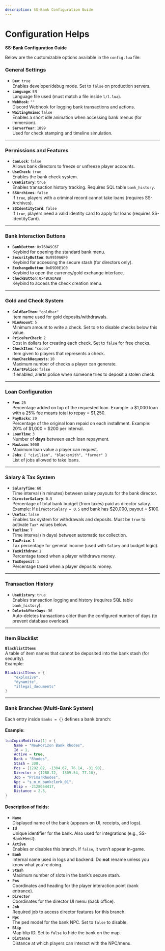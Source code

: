 ```yaml
---
description: SS-Bank Configuration Guide
---
```


# Configuration Helps

**SS-Bank Configuration Guide**



Below are the customizable options available in the `config.lua` file:

### **General Settings**

* **`Dev`**: `true`\
  Enables developer/debug mode. Set to `false` on production servers.
* **`Language`**: `EN`\
  Language file used (must match a file inside `l/l.lua`).
* **`WebHook`**: `""`\
  Discord Webhook for logging bank transactions and actions.
* **`WaitingAnime`**: `false`\
  Enables a short idle animation when accessing bank menus (for immersion).
* **`ServerYear`**: `1899`\
  Used for check stamping and timeline simulation.

***

### Permissions and Features

* **`CanLock`**: `false`\
  Allows bank directors to freeze or unfreeze player accounts.
* **`UseCheck`**: `true`\
  Enables the bank check system.
* **`UseHistory`**: `true`\
  Enables transaction history tracking. Requires SQL table `bank_history`.
* **`SSArchives`**: `false`\
  If `true`, players with a criminal record cannot take loans (requires SS-Archives).
* **`SSIdentityCard`**: `false`\
  If `true`, players need a valid identity card to apply for loans (requires SS-IdentityCard).

***

### Bank Interaction Buttons

* **`BankButton`**: `0x760A9C6F`\
  Keybind for opening the standard bank menu.
* **`SecurityButton`**: `0x9959A6F0`\
  Keybind for accessing the secure stash (for directors only).
* **`ExchangeButton`**: `0xD9D0E1C0`\
  Keybind to open the currency/gold exchange interface.
* **`CheckButton`**: `0x4BC9DABB`\
  Keybind to access the check creation menu.

***

### Gold and Check System

* **`GoldBarItem`**: `"goldbar"`\
  Item name used for gold deposits/withdrawals.
* **`MinAmount`**: `5`\
  Minimum amount to write a check. Set to `0` to disable checks below this value.
* **`PricePerCheck`**: `2`\
  Cost in dollars for creating each check. Set to `false` for free checks.
* **`CheckItem`**: `"cocoa"`\
  Item given to players that represents a check.
* **`MaxCheckRequests`**: `10`\
  Maximum number of checks a player can generate.
* **`AlertPolice`**: `false`\
  If enabled, alerts police when someone tries to deposit a stolen check.

***

### Loan Configuration

* **`Fee`**: `25`\
  Percentage added on top of the requested loan. Example: a $1,000 loan with a 25% fee means total to repay = $1,250.
* **`PayBacks`**: `20`\
  Percentage of the original loan repaid on each installment. Example: 20% of $1,000 = $200 per interval.
* **`LoanTime`**: `3`\
  Number of **days** between each loan repayment.
* **`MaxLoan`**: `5000`\
  Maximum loan value a player can request.
* **`Jobs`**: `{ "civilian", "blacksmith", "farmer" }`\
  List of jobs allowed to take loans.

***

### Salary & Tax System

* **`SalaryTime`**: `60`\
  Time interval (in minutes) between salary payouts for the bank director.
* **`DirectorSalary`**: `0.5`\
  Percentage of total bank budget (from taxes) paid as director salary.\
  Example: If `DirectorSalary = 0.5` and bank has $20,000, payout = $100.
* **`UseTax`**: `false`\
  Enables tax system for withdrawals and deposits. Must be `true` to activate `Tax*` values below.
* **`TaxTime`**: `7`\
  Time interval (in days) between automatic tax collection.
* **`TaxPrice`**: `1`\
  Tax percentage for general income (used with `Salary` and budget logic).
* **`TaxWithdraw`**: `1`\
  Percentage taxed when a player withdraws money.
* **`TaxDeposit`**: `1`\
  Percentage taxed when a player deposits money.

***

### Transaction History

* **`UseHistory`**: `true`\
  Enables transaction logging and history (requires SQL table `bank_history`).
* **`DeleteAfterDays`**: `30`\
  Auto-deletes transactions older than the configured number of days (to prevent database overload).

***

### Item Blacklist

**`BlacklistItems`**\
A table of item names that cannot be deposited into the bank stash (for security).\
Example:

```lua
BlacklistItems = {
    "explosive",
    "dynamite",
    "illegal_documents"
}
```



***

### Bank Branches (Multi-Bank System)

Each entry inside `Banks = {}` defines a bank branch:

#### Example:

```lua
luaCopiaModifica[1] = {
    Name = "NewHorizon Bank Rhodes",
    Id = 1,
    Active = true,
    Bank = "Rhodes",
    Stash = 300,
    Pos = {1292.82, -1304.67, 76.14, -31.90},
    Director = {1288.12, -1309.54, 77.16},
    Job = "PrimarRhodes",
    Npc = "s_m_m_bankclerk_01",
    Blip = -2128054417,
    Distance = 2.5,
}
```

#### Description of fields:

* **`Name`**\
  Displayed name of the bank (appears on UI, receipts, and logs).
* **`Id`**\
  Unique identifier for the bank. Also used for integrations (e.g., SS-BankHeist).
* **`Active`**\
  Enables or disables this branch. If `false`, it won’t appear in-game.
* **`Bank`**\
  Internal name used in logs and backend. Do **not** rename unless you know what you're doing.
* **`Stash`**\
  Maximum number of slots in the bank’s secure stash.
* **`Pos`**\
  Coordinates and heading for the player interaction point (bank entrance).
* **`Director`**\
  Coordinates for the director UI menu (back office).
* **`Job`**\
  Required job to access director features for this branch.
* **`Npc`**\
  The ped model for the bank NPC. Set to `false` to disable.
* **`Blip`**\
  Map blip ID. Set to `false` to hide the bank on the map.
* **`Distance`**\
  Distance at which players can interact with the NPC/menu.
